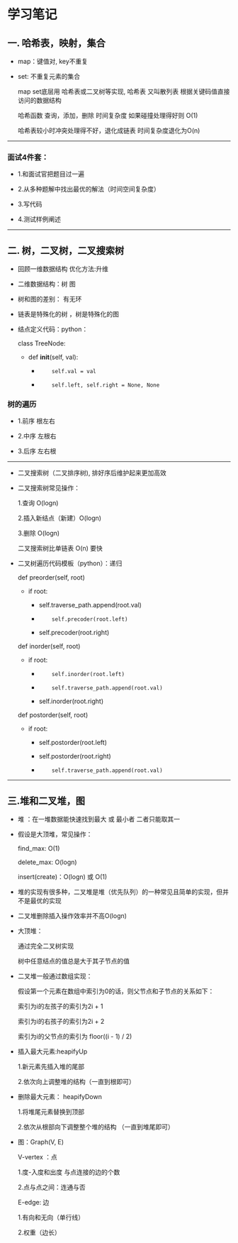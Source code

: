 # 学习笔记

## 一. 哈希表，映射，集合

+ map：键值对, key不重复

+ set:  不重复元素的集合

  map set底层用 哈希表或二叉树等实现, 哈希表 又叫散列表 根据关键码值直接访问的数据结构

  哈希函数 查询，添加，删除 时间复杂度 如果碰撞处理得好则 O(1)

  哈希表较小时冲突处理得不好，退化成链表 时间复杂度退化为O(n)


----

### 面试4件套：

+ 1.和面试官把题目过一遍

+ 2.从多种题解中找出最优的解法（时间空间复杂度）

+ 3.写代码

+ 4.测试样例阐述

----

## 二. 树，二叉树，二叉搜索树

+ 回顾一维数据结构 优化方法:升维

+ 二维数据结构：树 图

+ 树和图的差别： 有无环

+ 链表是特殊化的树 ，树是特殊化的图
  
+ 结点定义代码：python：

  class TreeNode:
  + def __init__(self, val):
    +         self.val = val
    +         self.left, self.right = None, None


### 树的遍历

+ 1.前序 根左右

+ 2.中序 左根右

+ 3.后序 左右根


----

+ 二叉搜索树（二叉排序树), 排好序后维护起来更加高效

+ 二叉搜索树常见操作：

  1.查询  O(logn)

  2.插入新结点（新建）O(logn)

  3.删除 O(logn)

  二叉搜索树比单链表 O(n) 要快

+ 二叉树遍历代码模板（python）：递归

  def preorder(self, root)

  + if root:

    + self.traverse_path.append(root.val)

    +         self.precoder(root.left)

    + self.precoder(root.right)

  def inorder(self, root)

  + if root:

    +         self.inorder(root.left)

    +         self.traverse_path.append(root.val)

    + self.inorder(root.right)

  def postorder(self, root)

  + if root:

    + self.postorder(root.left)

    + self.postorder(root.right)

    +         self.traverse_path.append(root.val)


----

## 三.堆和二叉堆，图

+ 堆 ：在一堆数据能快速找到最大 或 最小者 二者只能取其一

+ 假设是大顶堆，常见操作：

  find_max:  O(1)

  delete_max: O(logn)

  insert(create)：O(logn) 或 O(1)





+ 堆的实现有很多种，二叉堆是堆（优先队列）的一种常见且简单的实现，但并不是最优的实现

+ 二叉堆删除插入操作效率并不高O(logn) 

+ 大顶堆：   

  通过完全二叉树实现

  树中任意结点的值总是大于其子节点的值

+ 二叉堆一般通过数组实现：

  假设第一个元素在数组中索引为0的话，则父节点和子节点的关系如下：

  索引为i的左孩子的索引为2i + 1 

  索引为i的右孩子的索引为2i + 2

  索引为i的父节点的索引为 floor((i - 1) / 2)

  

+ 插入最大元素:heapifyUp

  1.新元素先插入堆的尾部

  2.依次向上调整堆的结构（一直到根即可）

  

+ 删除最大元素： heapifyDown

  1.将堆尾元素替换到顶部

  2.依次从根部向下调整整个堆的结构 （一直到堆尾即可）

  

+ 图：Graph(V, E)

  

  V-vertex ：点

  1.度-入度和出度  与点连接的边的个数    

  2.点与点之间：连通与否

  

  E-edge: 边

  1.有向和无向（单行线）

  2.权重（边长）

